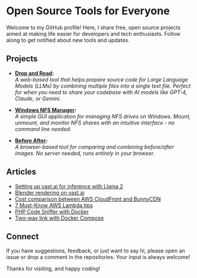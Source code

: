 # Open Source Tools for Everyone

Welcome to my GitHub profile! Here, I share free, open source projects aimed at making life easier for developers and tech enthusiasts. Follow along to get notified about new tools and updates.

## Projects

- **[Drop and Read](https://github.com/yani-/dropnread):**  
  *A web-based tool that helps prepare source code for Large Language Models (LLMs) by combining multiple files into a single text file. Perfect for when you need to share your codebase with AI models like GPT-4, Claude, or Gemini.*

- **[Windows NFS Manager](https://github.com/yani-/windows-nfs-manager):**  
  *A simple GUI application for managing NFS drives on Windows. Mount, unmount, and monitor NFS shares with an intuitive interface - no command line needed.*

- **[Before After](https://github.com/yani-/beforeafter):**  
  *A browser-based tool for comparing and combining before/after images. No server needed, runs entirely in your browser.*

## Articles

- [Setting up vast.ai for inference with Llama 2](https://medium.com/@yani/setting-up-vast-ai-for-inference-with-llama-2-f04efd31030?source=github-profile-page)
- [Blender rendering on vast.ai](https://medium.com/@yani/blender-rendering-on-vast-ai-b77a20d1847d?source=github-profile-page)
- [Cost comparison between AWS CloudFront and BunnyCDN](https://medium.com/@yani/cost-comparison-between-aws-cloudfront-and-bunnycdn-24af8f26c5d5?source=github-profile-page)
- [7 Must-Know AWS Lambda tips](https://medium.com/@yani/6-must-know-aws-lambda-tips-4f2e89a03202?source=github-profile-page)
- [PHP Code Sniffer with Docker](https://medium.com/@yani/php-code-sniffer-with-docker-aa6cc88584d8?source=github-profile-page)
- [Two-way link with Docker Compose](https://medium.com/@yani/two-way-link-with-docker-compose-8e774887be41?source=github-profile-page)

## Connect

If you have suggestions, feedback, or just want to say hi, please open an issue or drop a comment in the repositories. Your input is always welcome!

Thanks for visiting, and happy coding!
